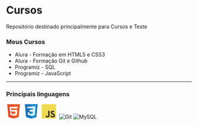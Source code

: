 #  Cursos
Repositório destinado principalmente para Cursos e Teste

<h3>Meus Cursos</h3>

- Alura - Formação em HTML5 e CSS3
- Alura - Formação Git e Github
- Programiz - SQL
- Programiz - JavaScript

---

<h3>Principais linguagens</h3>

<div>
  <img src="https://github.com/devicons/devicon/blob/master/icons/html5/html5-original.svg" title="HTML5" alt="HTML" width="40" height="40"/>&nbsp;
  <img src="https://github.com/devicons/devicon/blob/master/icons/css3/css3-original.svg" title="CSS3" alt="CSS3" width="40" height="40"/>&nbsp;
  <img src="https://github.com/devicons/devicon/blob/master/icons/javascript/javascript-original.svg" title="JavaScript" alt="JavaScript" width="40" height="40"/>&nbsp;
  <img src="https://github.com/CrystianAtaide/devicon/blob/master/icons/git/git-original.svg" title="Git" alt="Git" width="40" height="40 "/>
  <img src="https://github.com/CrystianAtaide/devicon/blob/master/icons/mysql/mysql-original.svg" title="MySQL" alt="MySQL" width="40" height="40 "/>
</div>
